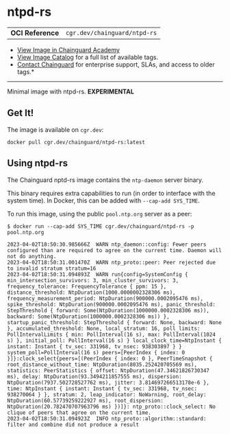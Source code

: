 <!--monopod:start-->
# ntpd-rs
| | |
| - | - |
| **OCI Reference** | `cgr.dev/chainguard/ntpd-rs` |


* [View Image in Chainguard Academy](https://edu.chainguard.dev/chainguard/chainguard-images/reference/ntpd-rs/overview/)
* [View Image Catalog](https://console.enforce.dev/images/catalog) for a full list of available tags.
* [Contact Chainguard](https://www.chainguard.dev/chainguard-images) for enterprise support, SLAs, and access to older tags.*

---
<!--monopod:end-->

Minimal image with ntpd-rs. **EXPERIMENTAL**

## Get It!

The image is available on `cgr.dev`:

```
docker pull cgr.dev/chainguard/ntpd-rs:latest
```

<!--body:start-->
## Using ntpd-rs

The Chainguard nptd-rs image contains the `ntp-daemon` server binary.

This binary requires extra capabilities to run (in order to interface with the system time).
In Docker, this can be added with `--cap-add SYS_TIME`.

To run this image, using the public `pool.ntp.org` server as a peer:

```shell
$ docker run --cap-add SYS_TIME cgr.dev/chainguard/ntpd-rs -p pool.ntp.org

2023-04-02T18:50:30.985666Z  WARN ntp_daemon::config: Fewer peers configured than are required to agree on the current time. Daemon will not do anything.
2023-04-02T18:50:31.001470Z  WARN ntp_proto::peer: Peer rejected due to invalid stratum stratum=16
2023-04-02T18:50:31.094893Z  WARN run{config=SystemConfig { min_intersection_survivors: 3, min_cluster_survivors: 3, frequency_tolerance: FrequencyTolerance { ppm: 15 }, distance_threshold: NtpDuration(1000.0000002328306 ms), frequency_measurement_period: NtpDuration(900000.0002095476 ms), spike_threshold: NtpDuration(900000.0002095476 ms), panic_threshold: StepThreshold { forward: Some(NtpDuration(1000000.0002328306 ms)), backward: Some(NtpDuration(1000000.0002328306 ms)) }, startup_panic_threshold: StepThreshold { forward: None, backward: None }, accumulated_threshold: None, local_stratum: 16, poll_limits: PollIntervalLimits { min: PollInterval(16 s), max: PollInterval(1024 s) }, initial_poll: PollInterval(16 s) } local_clock_time=NtpInstant { instant: Instant { tv_sec: 331968, tv_nsec: 938303897 } } system_poll=PollInterval(16 s) peers=[PeerIndex { index: 0 }]}:clock_select{peers=[(PeerIndex { index: 0 }, PeerTimeSnapshot { root_distance_without_time: NtpDuration(8035.252420705569 ms), statistics: PeerStatistics { offset: NtpDuration(47.34621826730347 ms), delay: NtpDuration(93.3494211857555 ms), dispersion: NtpDuration(7937.502728527762 ms), jitter: 3.814697266513178e-6 }, time: NtpInstant { instant: Instant { tv_sec: 331968, tv_nsec: 938270064 } }, stratum: 2, leap_indicator: NoWarning, root_delay: NtpDuration(60.57739259222927 ms), root_dispersion: NtpDuration(20.782470707963796 ms) })]}: ntp_proto::clock_select: No clique of peers that agree on the current time.
2023-04-02T18:50:31.094923Z  INFO ntp_proto::algorithm::standard: filter and combine did not produce a result
```
<!--body:end-->